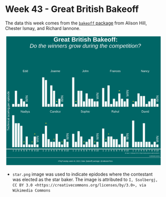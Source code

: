 # Week 43 - Great British Bakeoff

The data this week comes from the [`bakeoff` package](https://bakeoff.netlify.app/) from Alison Hill, Chester Ismay, and Richard Iannone.


![](TidyTuesday-2022-Week43.png)



* `star.png` image was used to indicate epidodes where the contestant was elected as the star baker. The image is attributed to `I, Ssolbergj, CC BY 3.0 <https://creativecommons.org/licenses/by/3.0>, via Wikimedia Commons`